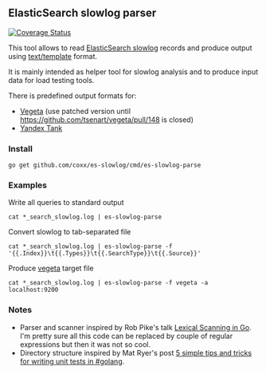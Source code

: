 ## ElasticSearch slowlog parser

[![Coverage Status](https://coveralls.io/repos/coxx/es-slowlog/badge.svg?branch=master&service=github)](https://coveralls.io/github/coxx/es-slowlog?branch=master)

This tool allows to read [ElasticSearch slowlog](https://www.elastic.co/guide/en/elasticsearch/reference/2.0/index-modules-slowlog.html) records and produce output using  [text/template](https://golang.org/pkg/text/template/) format.

It is mainly intended as helper tool for slowlog analysis and to produce input data for load testing tools. 

There is predefined output formats for:
 - [Vegeta](https://github.com/coxx/vegeta) (use patched version until https://github.com/tsenart/vegeta/pull/148 is closed)
 - [Yandex Tank](https://github.com/yandex/yandex-tank)


### Install

```
go get github.com/coxx/es-slowlog/cmd/es-slowlog-parse
```


### Examples

Write all queries to standard output
```
cat *_search_slowlog.log | es-slowlog-parse
```

Convert slowlog to tab-separated file
```
cat *_search_slowlog.log | es-slowlog-parse -f '{{.Index}}\t{{.Types}}\t{{.SearchType}}\t{{.Source}}'
```

Produce [vegeta](https://github.com/coxx/vegeta) target file 
```
cat *_search_slowlog.log | es-slowlog-parse -f vegeta -a localhost:9200
```


### Notes

* Parser and scanner inspired by Rob Pike's talk [Lexical Scanning in Go](http://www.youtube.com/watch?v=HxaD_trXwRE). I'm pretty sure all this code can be replaced by couple of regular expressions but then it was not so cool.
* Directory structure inspired by Mat Ryer's post [5 simple tips and tricks for writing unit tests in #golang](https://medium.com/@matryer/5-simple-tips-and-tricks-for-writing-unit-tests-in-golang-619653f90742).
